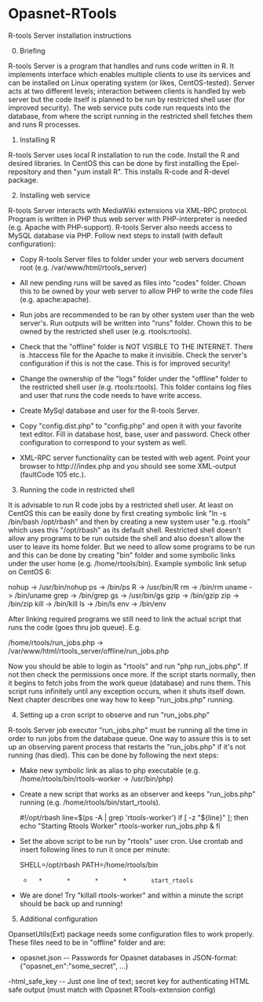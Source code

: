 # Opasnet-RTools

R-tools Server installation instructions

0. Briefing

R-tools Server is a program that handles and runs code written in R. It implements interface which enables
multiple clients to use its services and can be installed on Linux operating system (or likes, CentOS-tested).
Server acts at two different levels; interaction between clients is handled by web server but the code itself
is planned to be run by restricted shell user (for improved security). The web service puts code run requests
into the database, from where the script running in the restricted shell fetches them and runs R processes.

1. Installing R

R-tools Server uses local R installation to run the code. Install the R and desired libraries.
In CentOS this can be done by first installing the Epel-repository and then "yum install R".
This installs R-code and R-devel package.

2. Installing web service

R-tools Server interacts with MediaWiki extensions via XML-RPC protocol. Program is written in PHP thus
web server with PHP-interpreter is needed (e.g. Apache with PHP-support). R-tools Server also needs access
to MySQL database via PHP. Follow next steps to install (with default configuration):

- Copy R-tools Server files to folder under your web servers document root (e.g. /var/www/html/rtools_server)

- All new pending runs will be saved as files into "codes" folder. Chown this to be owned by your web server
  to allow PHP to write the code files (e.g. apache:apache).

- Run jobs are recommended to be ran by other system user than the web server's. Run outputs will be written
  into "runs" folder. Chown this to be owned by the restricted shell user (e.g. rtools:rtools).
  
- Check that the "offline" folder is NOT VISIBLE TO THE INTERNET. There is .htaccess file for the Apache
  to make it invisible. Check the server's configuration if this is not the case. This is for improved
  security!
  
- Change the ownership of the "logs" folder under the "offline" folder to the restricted shell user
  (e.g. rtools:rtools). This folder contains log files and user that runs the code needs to have write access.
  
- Create MySql database and user for the R-tools Server.
  
- Copy "config.dist.php" to "config.php" and open it with your favorite text editor. Fill in database
  host, base, user and password. Check other configuration to correspond to your system as well.
  
- XML-RPC server functionality can be tested with web agent. Point your browser to http://<server url>/index.php
  and you should see some XML-output (faultCode 105 etc.).
  
3. Running the code in restricted shell

It is advisable to run R code jobs by a restricted shell user. At least on CentOS this can be easily done by
first creating symbolic link "ln -s /bin/bash /opt/rbash" and then by creating a new system user "e.g. rtools"
which uses this "/opt/rbash" as its default shell. Restricted shell doesn't allow any programs to be run
outside the shell and also doesn't allow the user to leave its home folder. But we need to allow some
programs to be run and this can be done by creating "bin" folder and some symbolic links under the user
home (e.g. /home/rtools/bin). Example symbolic link setup on CentOS 6:

nohup -> /usr/bin/nohup
ps -> /bin/ps
R -> /usr/bin/R
rm -> /bin/rm
uname -> /bin/uname
grep -> /bin/grep
gs -> /usr/bin/gs
gzip -> /bin/gzip
zip -> /bin/zip
kill -> /bin/kill
ls -> /bin/ls
env -> /bin/env

After linking required programs we still need to link the actual script that runs the code (goes thru job queue). E.g.

/home/rtools/run_jobs.php -> /var/www/html/rtools_server/offline/run_jobs.php

Now you should be able to login as "rtools" and run "php run_jobs.php". If not then check the permissions once more.
If the script starts normally, then it begins to fetch jobs from the work queue (database) and runs them. This script
runs infinitely until any exception occurs, when it shuts itself down. Next chapter describes one way how to keep
"run_jobs.php" running.

4. Setting up a cron script to observe and run "run_jobs.php"

R-tools Server job executor "run_jobs.php" must be running all the time in order to run jobs from the database queue.
One way to assure this is to set up an observing parent process that restarts the "run_jobs.php" if it's not running
(has died). This can be done by following the next steps: 

- Make new symbolic link as alias to php executable (e.g. /home/rtools/bin/rtools-worker -> /usr/bin/php)
- Create a new script that works as an observer and keeps "run_jobs.php" running (e.g. /home/rtools/bin/start_rtools).

	#!/opt/rbash
	line=$(ps -A | grep 'rtools-worker')
	if [ -z "${line}" ]; then
	    echo "Starting Rtools Worker"
	    rtools-worker run_jobs.php &
	fi

- Set the above script to be run by "rtools" user cron. Use crontab and insert following lines to run it once per minute:

	SHELL=/opt/rbash
	PATH=/home/rtools/bin
	*       *       *       *       *       start_rtools

- We are done! Try "killall rtools-worker" and within a minute the script should be back up and running!

5. Additional configuration

OpansetUtils(Ext) package needs some configuration files to work properly. These files need to be in "offline" folder and are:

- opasnet.json
-- Passwords for Opasnet databases in JSON-format: {"opasnet_en":"some_secret", ...}

-html_safe_key
-- Just one line of text; secret key for authenticating HTML safe output (must match with Opasnet RTools-extension config)










  